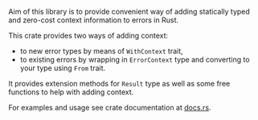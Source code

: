 Aim of this library is to provide convenient way of adding statically typed and zero-cost context information to errors in Rust.

This crate provides two ways of adding context:
* to new error types by means of `WithContext` trait,
* to existing errors by wrapping in `ErrorContext` type and converting to your type using `From` trait.

It provides extension methods for `Result` type as well as some free functions to help with adding context.

For examples and usage see crate documentation at [docs.rs](https://docs.rs/error-context).